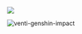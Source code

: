 ![](https://komarev.com/ghpvc/?username=VERIFIEDreality&style=for-the-badge&label=sigmas&color=grey)







![venti-genshin-impact](https://github.com/user-attachments/assets/0015254d-46f4-4408-a065-0cdd5fb253d3)

